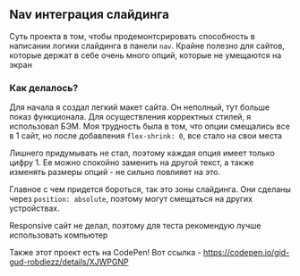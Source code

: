 ## Nav интеграция слайдинга

Суть проекта в том, чтобы продемонтсрировать способность в написании логики слайдинга в панели ``nav``. Крайне полезно для сайтов, которые держат в себе очень много опций, которые не умещаются на экран

### Как делалось?

Для начала я создал легкий макет сайта. Он неполный, тут больше показ функционала. Для осуществления корректных стилей, я использовал БЭМ. Моя трудность была в том, что опции смещались все в 1 сайт, но после добавления ``flex-shrink: 0``, все стало на свои места

Лишнего придумывать не стал, поэтому каждая опция имеет только цифру 1. Ее можно спокойно заменить на другой текст, а также изменять размеры опций - не сильно повлияет на это.

Главное с чем придется бороться, так это зоны слайдинга. Они сделаны через ``position: absolute``, поэтому могут смещаться на других устройствах.

Responsive сайт не делал, поэтому для теста рекомендую лучше использовать компьютер

Также этот проект есть на CodePen! Вот ссылка - https://codepen.io/gid-gud-robdiezz/details/XJWPGNP
